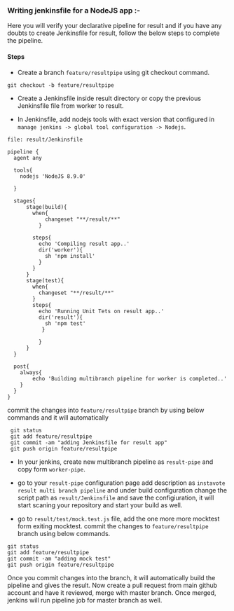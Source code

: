 ### Writing jenkinsfile for a NodeJS app :-

Here you will verify your declarative pipeline for result and if you have any doubts to create Jenkinsfile for result, follow the below steps to complete the pipeline.

#### Steps

  * Create a branch `feature/resultpipe` using git checkout command.
```
git checkout -b feature/resultpipe
```
  * Create a Jenkinsfile inside result directory or copy the previous Jenkinsfile file from worker to result.

  * In Jenkinsfile, add nodejs tools with exact version that configured in `manage jenkins -> global tool configuration -> Nodejs`.


`file: result/Jenkinsfile`

```
pipeline {
  agent any

  tools{
    nodejs 'NodeJS 8.9.0'

  }

  stages{
      stage(build){
        when{
            changeset "**/result/**"
          }

        steps{
          echo 'Compiling result app..'
          dir('worker'){
            sh 'npm install'
          }
        }
      }
      stage(test){
        when{
          changeset "**/result/**"
        }
        steps{
          echo 'Running Unit Tets on result app..'
          dir('result'){
            sh 'npm test'
           }

          }
      }
  }

  post{
    always{
        echo 'Building multibranch pipeline for worker is completed..'
    }
  }
}
```
commit the changes into `feature/resultpipe` branch by using below commands and it will automatically
```
 git status
 git add feature/resultpipe
 git commit -am "adding Jenkinsfile for result app"
 git push origin feature/resultpipe
```
  * In your jenkins, create new multibranch pipeline as `result-pipe` and copy form `worker-pipe`.

  * go to your `result-pipe` configuration page add description as `instavote result multi branch pipeline` and under build configuration change the script path as `result/Jenkinsfile` and save the configiuration, it will start scaning your repository and start your build as well.

  * go to `result/test/mock.test.js` file, add the one more more mocktest form exiting mocktest. commit the changes to `feature/resultpipe` branch using  below commands.
```
git status
git add feature/resultpipe
git commit -am "adding mock test"
git push origin feature/resultpipe
```  
Once you  commit changes into the branch, it will automatically build the pipeline and gives the result. Now create a pull request from main github account and have it reviewed,  merge with master branch. Once merged, jenkins will run pipeline job for master branch  as well.
